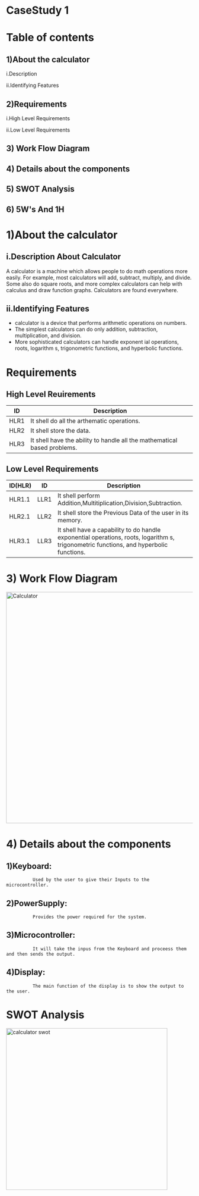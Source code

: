 # CaseStudy 1
# Table of contents
## 1)About the calculator
i.Description

ii.Identifying Features
## 2)Requirements
i.High Level Requirements

ii.Low Level Requirements
## 3) Work Flow Diagram
## 4) Details about the components
## 5) SWOT Analysis
## 6) 5W's And 1H
      
# 1)About the calculator

## i.Description About Calculator

A calculator is a machine which allows people to do math operations more easily. For example, most calculators will add, subtract, multiply, and divide. Some also do square roots, and more complex calculators can help with calculus and draw function graphs. Calculators are found everywhere.

## ii.Identifying Features

* calculator is a device that performs arithmetic operations on numbers.
* The simplest calculators can do only addition, subtraction, multiplication, and division.
* More sophisticated calculators can handle exponent ial operations, roots, logarithm s, trigonometric functions, and hyperbolic functions.

# Requirements

## High Level Reuirements

| **ID** | **Description** |
| --- | --- |
| HLR1 | It shell do all the arthematic operations. |
| HLR2 | It shell store the data. |
| HLR3 | It shell have the ability to  handle all the mathematical based problems. |

## Low Level Requirements

| **ID(HLR)** | **ID** | **Description** |
| --- | --- | --- |
| HLR1.1 | LLR1 | It shell perform Addition,Multitiplication,Division,Subtraction. |
| HLR2.1 | LLR2 | It shell store the Previous Data of the user in its memory. |
| HLR3.1 | LLR3 | It shell have a capability to do handle exponential operations, roots, logarithm s, trigonometric functions, and hyperbolic functions. |

# 3) Work Flow Diagram
 
<img width="622" alt="Calculator" src="https://user-images.githubusercontent.com/98833482/154796796-0e1ff117-94e8-4b28-a426-36ed0db1afcc.png">

# 4) Details about the components

## 1)Keyboard:
              Used by the user to give their Inputs to the microcontroller.              
## 2)PowerSupply:
              Provides the power required for the system.    
## 3)Microcontroller:
              It will take the inpus from the Keyboard and proceess them and then sends the output.
## 4)Display:
              The main function of the display is to show the output to the user.
              
# SWOT Analysis

<img width="435" alt="calculator swot" src="https://user-images.githubusercontent.com/98833482/155310828-2568f620-5ec9-4bc4-8ece-34d2ec3040ab.png">


